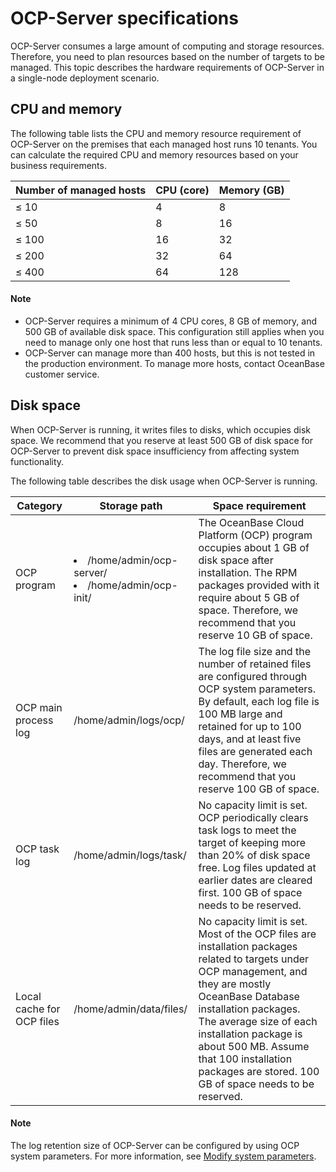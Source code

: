 # OCP-Server specifications

OCP-Server consumes a large amount of computing and storage resources. Therefore, you need to plan resources based on the number of targets to be managed. This topic describes the hardware requirements of OCP-Server in a single-node deployment scenario.

## CPU and memory

The following table lists the CPU and memory resource requirement of OCP-Server on the premises that each managed host runs 10 tenants. You can calculate the required CPU and memory resources based on your business requirements.

| **Number of managed hosts** | **CPU (core)** | **Memory (GB)** |
|-----------------------------|----------------|-----------------|
| ≤ 10                    | 4              | 8               |
| ≤ 50                        | 8              | 16              |
| ≤ 100                       | 16             | 32              |
| ≤ 200                       | 32             | 64              |
| ≤ 400                       | 64             | 128             |

  <main id="notice" type='explain'>
    <h4>Note</h4>
    <ul>
    <li>OCP-Server requires a minimum of 4 CPU cores, 8 GB of memory, and 500 GB of available disk space. This configuration still applies when you need to manage only one host that runs less than or equal to 10 tenants.</li>
    <li>OCP-Server can manage more than 400 hosts, but this is not tested in the production environment. To manage more hosts, contact OceanBase customer service.</li>
    </ul>
  </main>

## Disk space

When OCP-Server is running, it writes files to disks, which occupies disk space. We recommend that you reserve at least 500 GB of disk space for OCP-Server to prevent disk space insufficiency from affecting system functionality.

The following table describes the disk usage when OCP-Server is running.

|       **Category** |  **Storage path**  |     **Space requirement**   |
|---------------------------|---|--|
| OCP program               | <li> /home/admin/ocp-server/   </li> <li>  /home/admin/ocp-init/   </li>  | The OceanBase Cloud Platform (OCP) program occupies about 1 GB of disk space after installation. The RPM packages provided with it require about 5 GB of space. Therefore, we recommend that you reserve 10 GB of space. |
| OCP main process log      | /home/admin/logs/ocp/     | The log file size and the number of retained files are configured through OCP system parameters.  By default, each log file is 100 MB large and retained for up to 100 days, and at least five files are generated each day. Therefore, we recommend that you reserve 100 GB of space.        |
| OCP task log              | /home/admin/logs/task/    | No capacity limit is set. OCP periodically clears task logs to meet the target of keeping more than 20% of disk space free. Log files updated at earlier dates are cleared first. 100 GB of space needs to be reserved.    |
| Local cache for OCP files | /home/admin/data/files/  | No capacity limit is set. Most of the OCP files are installation packages related to targets under OCP management, and they are mostly OceanBase Database installation packages. The average size of each installation package is about 500 MB. Assume that 100 installation packages are stored. 100 GB of space needs to be reserved. |

  <main id="notice" type='explain'>
    <h4>Note</h4>
    <p>The log retention size of OCP-Server can be configured by using OCP system parameters. For more information, see <a href="../../../../../1600.system-management-features/500.manage-system-parameter/200.modify-system-parameters.md">Modify system parameters</a>.</p>
  </main>
